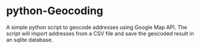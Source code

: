 python-Geocoding
================

A simple python script to geocode addresses using Google Map API. The script will import addresses from a CSV file and save the geocoded result in an sqlite database.
